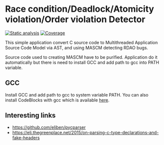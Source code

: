 # Race condition/Deadlock/Atomicity violation/Order violation Detector 
[![Static analysis](https://github.com/PKPhdDG/rdao_detector/actions/workflows/static-analysis.yml/badge.svg)](https://github.com/PKPhdDG/rdao_detector/actions/workflows/static-analysis.yml)
[![Coverage](https://github.com/PKPhdDG/rdao_detector/actions/workflows/code-coverage.yml/badge.svg)](https://github.com/PKPhdDG/rdao_detector/actions/workflows/code-coverage.yml)

This simple application convert C source code to Multithreaded Application Source Code Model via AST, and using MASCM detecting RDAO bugs.

Source code used to creating MASCM have to be purified.
Application do it automatically but there is need to install GCC and add path to gcc into PATH variable. 

## GCC
Install GCC and add path to gcc to system variable PATH.
You can also install CodeBlocks with gcc which is available [here](http://www.codeblocks.org/downloads/26).


## Interesting links
- https://github.com/eliben/pycparser
- https://eli.thegreenplace.net/2015/on-parsing-c-type-declarations-and-fake-headers
